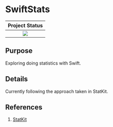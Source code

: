 # SwiftStats

| **Project Status**          |
|:---------------------------:|
|![][project-status-img] |

[project-status-img]: https://img.shields.io/badge/lifecycle-experimental-orange.svg
[CI]:https://github.com/StanJulia/StanIO.jl/actions/workflows/CI.yml/badge.svg


## Purpose

Exploring doing statistics with Swift.

## Details

Currently following the approach taken in StatKit.

## References

1. [StatKit](https://github.com/JimmyMAndersson/StatKit)
